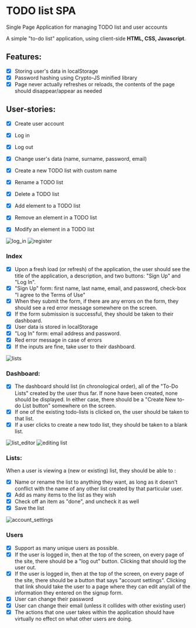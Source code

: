 # TODO list SPA
Single Page Application for managing TODO list and user accounts

A simple "to-do list" application, using client-side **HTML, CSS, Javascript**. 

## Features:
- [x] Storing user's data in localStorage
- [x] Password hashing using Crypto-JS minified library
- [x] Page never actually refreshes or reloads, the contents of the page should disappear/appear as needed

## User-stories:
- [x] Create user account
- [x] Log in
- [x] Log out
- [x] Change user's data (name, surname, password, email)

- [x] Create a new TODO list with custom name
- [x] Rename a TODO list
- [x] Delete a TODO list
- [x] Add element to a TODO list
- [x] Remove an element in a TODO list
- [x] Modify an element in a TODO list

![log_in](https://github.com/marta-krzyk-dev/SPA/blob/master/Printscreens/log_in_form.png?raw=true)
![register](https://github.com/marta-krzyk-dev/SPA/blob/master/Printscreens/register_form.png?raw=true)

### Index
- [x] Upon a fresh load (or refresh) of the application, the user should see the title of the application, a description, and two buttons: "Sign Up" and "Log In".
- [x] "Sign Up" form: first name, last name, email, and password, check-box "I agree to the Terms of Use"
- [x] When they submit the form, if there are any errors on the form, they should see a red error message somewhere on the screen. 
- [x] If the form submission is successful, they should be taken to their dashboard.
- [x] User data is stored in localStorage
- [x] "Log In" form: email address and password. 
- [x] Red error message in case of errors
- [x] If the inputs are fine, take user to their dashboard.

![lists](https://github.com/marta-krzyk-dev/SPA/blob/master/Printscreens/lists.png?raw=true)

### Dashboard:
- [x]  The dashboard should list (in chronological order), all of the "To-Do Lists" created by the user thus far. If none have been created, none should be displayed. In either case, there should be a "Create New to-do List button" somewhere on the screen.
- [x] If one of the existing todo-lists is clicked on, the user should be taken to that list.
- [x] If a user clicks to create a new todo list, they should be taken to a blank list.

![list_editor](https://github.com/marta-krzyk-dev/SPA/blob/master/Printscreens/list_editor.png?raw=true)
![editing list](https://github.com/marta-krzyk-dev/SPA/blob/master/Printscreens/editing_list.png?raw=true)

### Lists:
When a user is viewing a (new or existing) list, they should be able to :
- [x] Name or rename the list to anything they want, as long as it doesn't conflict with the name of any other list created by that particular user.
- [x] Add as many items to the list as they wish
- [x] Check off an item as "done", and uncheck it as well
- [x] Save the list

![account_settings](https://github.com/marta-krzyk-dev/SPA/blob/master/Printscreens/account_settings.png?raw=true)

### Users 
- [x] Support as many unique users as possible.
- [x] If the user is logged in, then at the top of the screen, on every page of the site, there should be a "log out" button. Clicking that should log the user out.
- [x] If the user is logged in, then at the top of the screen, on every page of the site, there should be a button that says "account settings". Clicking that link should take the user to a page where they can edit any/all of the information they entered on the signup form.
- [x] User can change their password
- [x] User can change their email (unless it collides with other existing user)
- [x] The actions that one user takes within the application should have virtually no effect on what other users are doing.
